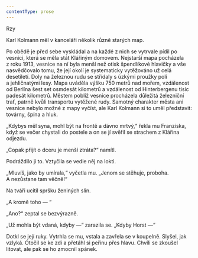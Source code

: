 ```yaml
---
contentType: prose
---
```


<section>

Rzy

Karl Kolmann měl v kanceláři několik různě starých map.

Po obědě je před sebe vyskládal a na každé z nich se vytrvale pídil po vesnici, která se měla stát Klářiným domovem. Nejstarší mapa pocházela z roku 1913, vesnice na ní byla menší než otisk špendlíkové hlavičky a vše nasvědčovalo tomu, že její okolí je systematicky vytěžováno už celá desetiletí. Doly na železnou rudu se střídaly s úzkými proužky polí a jehličnatými lesy. Mapa uváděla výšku 750 metrů nad mořem, vzdálenost od Berlína šest set osmdesát kilometrů a vzdálenost od Hinterbergenu tisíc padesát kilometrů. Městem poblíž vesnice procházela důležitá železniční trať, patrně kvůli transportu vytěžené rudy. Samotný charakter města ani vesnice nebylo možné z mapy vyčíst, ale Karl Kolmann si to uměl představit: továrny, špína a hluk.

„Kdybys měl syna, mohl být na frontě a dávno mrtvý,“ řekla mu Franziska, když se večer chystali do postele a on se jí svěřil se strachem z Klářina odjezdu.

„Copak přijít o dceru je menší ztráta?“ namítl.

Podráždilo ji to. Vztyčila se vedle něj na lokti.

„Mluvíš, jako by umírala,“ vyčetla mu. „Jenom se stěhuje, proboha. A nezůstane tam věčně!“

Na tváři ucítil spršku ženiných slin.

„A kromě toho — “

„Ano?“ zeptal se bezvýrazně.

„Už mohla být vdaná, kdyby —“ zarazila se. „Kdyby Horst —“

Dotkl se její ruky. Vytrhla se mu, vstala a zavřela se v koupelně. Slyšel, jak vzlyká. Otočil se ke zdi a přetáhl si peřinu přes hlavu. Chvíli se zkoušel litovat, ale pak se ho zmocnil spánek.

</section>
